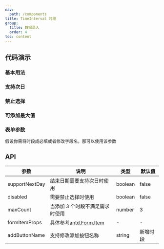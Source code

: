 ```yaml
---
nav:
  path: /components
title: TimeInterval 时段
group:
  title: 数据录入
  order: 4
toc: content
---
```


## 代码演示

### 基本用法

<code src="./demo/base.tsx"></code>

### 支持次日

<code src="./demo/nextDay.tsx"></code>

### 禁止选择

<code src="./demo/disabled.tsx"></code>

### 可添加最大值

<code src="./demo/maxCount.tsx"></code>

### 表单参数

假设你需将时段成必填或者修改字段名，那可以使用该参数

<code src="./demo/formItemProps.tsx"></code>

## API

| 参数           | 说明                                                                     | 类型    | 默认值   |
| -------------- | ------------------------------------------------------------------------ | ------- | -------- |
| supportNextDay | 结束日期需要支持次日时使用                                               | boolean | false    |
| disabled       | 需要禁止选择时使用                                                       | boolean | false    |
| maxCount       | 当添加 3 个时段不满足需求时使用                                          | number  | 3        |
| formItemProps  | 具体参考[antd.Form.Item](https://ant.design/components/form-cn#formitem) | -       | -        |
| addButtonName  | 支持修改添加按钮名称                                                     | string  | 新增时段 |
